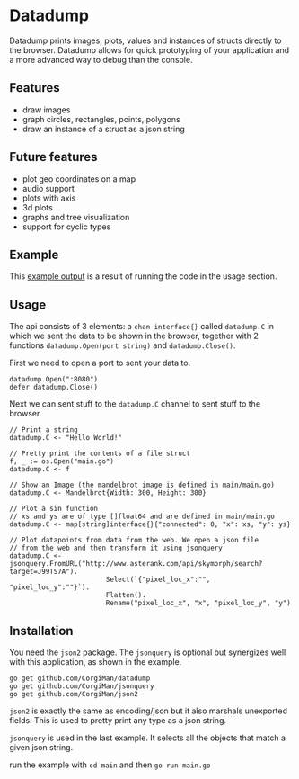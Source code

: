# Datadump

Datadump prints images, plots, values and instances of structs directly to the browser. Datadump allows for quick prototyping of your application and a more advanced way to debug than the console.

## Features
- draw images
- graph circles, rectangles, points, polygons
- draw an instance of a struct as a json string

## Future features
- plot geo coordinates on a map
- audio support
- plots with axis
- 3d plots
- graphs and tree visualization
- support for cyclic types

## Example
This [example output](http://rawgit.com/CorgiMan/datadump/master/example.html) is a result of running the code in the usage section.

## Usage
The api consists of 3 elements: a `chan interface{}` called `datadump.C` in which we sent the data to be shown in the browser, together with 2 functions `datadump.Open(port string)` and `datadump.Close()`.

First we need to open a port to sent your data to. 
```
datadump.Open(":8080")
defer datadump.Close()
```

Next we can sent stuff to the `datadump.C` channel to sent stuff to the browser.

```
// Print a string
datadump.C <- "Hello World!"
```
 
``` 
// Pretty print the contents of a file struct
f, _ := os.Open("main.go")
datadump.C <- f
```

```
// Show an Image (the mandelbrot image is defined in main/main.go)
datadump.C <- Mandelbrot{Width: 300, Height: 300}
```

```
// Plot a sin function
// xs and ys are of type []float64 and are defined in main/main.go
datadump.C <- map[string]interface{}{"connected": 0, "x": xs, "y": ys}
```

```
// Plot datapoints from data from the web. We open a json file 
// from the web and then transform it using jsonquery
datadump.C <- jsonquery.FromURL("http://www.asterank.com/api/skymorph/search?target=J99TS7A").
                        Select(`{"pixel_loc_x":"", "pixel_loc_y":""}`).
                        Flatten().
                        Rename("pixel_loc_x", "x", "pixel_loc_y", "y")
```

## Installation
You need the `json2` package. The `jsonquery` is optional but synergizes well with this application, as shown in the example.

```
go get github.com/CorgiMan/datadump
go get github.com/CorgiMan/jsonquery
go get github.com/CorgiMan/json2
```

`json2` is exactly the same as encoding/json but it also marshals unexported fields. This is used to pretty print any type as a json string.

`jsonquery` is used in the last example. It selects all the objects that match a given json string.

run the example with `cd main` and then `go run main.go`
